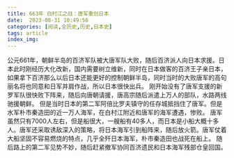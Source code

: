 ```yaml
---
title: 663年 白村江之战：唐军重创日本
date:  2023-08-31 10:49:56
categories: [阅读,全历史,历史,日本史]
tags: article
index_img: 
---
```


公元661年，朝鲜半岛的百济军队被大唐军队大败，随后百济派人向日本求援。日本此时刚经历大化改新，国内需要树立维新，同时在日本做客的百济王子亲日本，如果拿下百济那么以后日本还能更好的控制朝鲜半岛，同时当时的大败唐军的高句丽名将也同意和日军并肩作战，所以日本很快出兵。
刚开始没有了唐军支援的新罗军队很快败下阵来，随后向唐朝请援，唐高宗随后派遣上万人的部队，水路两线驰援朝鲜。
但是当时日本的第二军阿倍比罗夫镇守的任存城抵挡住了唐军。但是水军朴市秦造田的近一万人海军，在白村江附近和唐军的海军遭遇，惨败。
唐军虽然只有7000人左右，但是船很大，一艘船有40多人，而日本是小船大概十多人。唐军还采取诱敌深入的策略，将日本海军引到船阵来，随后放火箭。唐军仗着大船坚固不容易燃烧的特点，几乎全歼日本海军，朴市秦造田也战死在船上。
随后路上的第二军见势不妙，随后赶紧撤军协同百济遗民和日本海军残部仓皇回国。